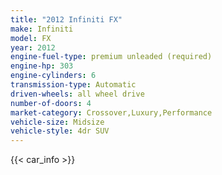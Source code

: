 ```yaml
---
title: "2012 Infiniti FX"
make: Infiniti
model: FX
year: 2012
engine-fuel-type: premium unleaded (required)
engine-hp: 303
engine-cylinders: 6
transmission-type: Automatic
driven-wheels: all wheel drive
number-of-doors: 4
market-category: Crossover,Luxury,Performance
vehicle-size: Midsize
vehicle-style: 4dr SUV
---
```


{{< car_info >}}
